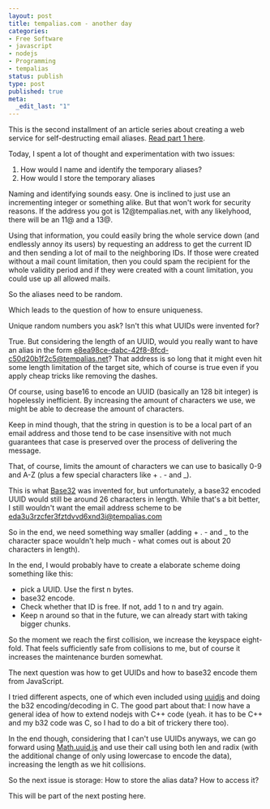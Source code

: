 ```yaml
---
layout: post
title: tempalias.com - another day
categories:
- Free Software
- javascript
- nodejs
- Programming
- tempalias
status: publish
type: post
published: true
meta:
  _edit_last: "1"
---
```

This is the second installment of an article series about creating a web service for self-destructing email aliases. <a href="/2010/04/tempalias-com-development-diary/">Read part 1 here</a>.

Today, I spent a lot of thought and experimentation with two issues:
<ol>
	<li>How would I name and identify the temporary aliases?</li>
	<li>How would I store the temporary aliases</li>
</ol>
Naming and identifying sounds easy. One is inclined to just use an incrementing integer or something alike. But that won't work for security reasons. If the address you got is 12@tempalias.net, with any likelyhood, there will be an 11@ and a 13@.

Using that information, you could easily bring the whole service down (and endlessly annoy its users) by requesting an address to get the current ID and then sending a lot of mail to the neighboring IDs. If those were created without a mail count limitation, then you could spam the recipient for the whole validity period and if they were created with a count limitation, you could use up all allowed mails.

So the aliases need to be random.

Which leads to the question of how to ensure uniqueness.

Unique random numbers you ask? Isn't this what UUIDs were invented for?

True. But considering the length of an UUID, would you really want to have an alias in the form e8ea98ce-dabc-42f8-8fcd-c50d20b1f2c5@tempalias.net? That address is so long that it might even hit some length limitation of the target site, which of course is true even if you apply cheap tricks like removing the dashes.

Of course, using base16 to encode an UUID (basically an 128 bit integer) is hopelessly inefficient. By increasing the amount of characters we use, we might be able to decrease the amount of characters.

Keep in mind though, that the string in question is to be a local part of an email address and those tend to be case insensitive with not much guarantees that case is preserved over the process of delivering the message.

That, of course, limits the amount of characters we can use to basically 0-9 and A-Z (plus a few special characters like + . - and _).

This is what <a href="http://en.wikipedia.org/wiki/Base32">Base32</a> was invented for, but unfortunately, a base32 encoded UUID would still be around 26 characters in length. While that's a bit better, I still wouldn't want the email address scheme to be eda3u3rzcfer3fztdvvd6xnd3i@tempalias.com

So in the end, we need something way smaller (adding + . - and _ to the character space wouldn't help much - what comes out is about 20 characters in length).

In the end, I would probably have to create a elaborate scheme doing something like this:
<ul>
	<li>pick a UUID. Use the first n bytes.</li>
	<li>base32 encode.</li>
	<li>Check whether that ID is free. If not, add 1 to n and try again.</li>
	<li>Keep n around so that in the future, we can already start with taking bigger chunks.</li>
</ul>
So the moment we reach the first collision, we increase the keyspace eight-fold. That feels sufficiently safe from collisions to me, but of course it increases the maintenance burden somewhat.

The next question was how to get UUIDs and how to base32 encode them from JavaScript.

I tried different aspects, one of which even included using <a href="http://bitbucket.org/nikhilm/uuidjs/">uuidjs</a> and doing the b32 encoding/decoding in C. The good part about that: I now have a general idea of how to extend nodejs with C++ code (yeah. it has to be C++ and my b32 code was C, so I had to do a bit of trickery there too).

In the end though, considering that I can't use UUIDs anyways, we can go forward using <a href="http://www.broofa.com/Tools/Math.uuid.js">Math.uuid.js</a> and use their call using both len and radix (with the additional change of only using lowercase to encode the data), increasing the length as we hit collisions.

So the next issue is storage: How to store the alias data? How to access it?

This will be part of the next posting here.
